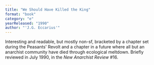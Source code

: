 ```yaml
---
title: "We Should Have Killed the King"
format: "book"
category: "e"
yearReleased: "1990"
author: "'J.G. Eccarius'"
---
```

 Interesting and readable,  but mostly non-sf, bracketed by a chapter set during the Peasants' Revolt and a  chapter in a future where all but an anarchist community have died through  ecological meltdown. Briefly reviewed in July 1990, in the _New Anarchist  Review_ #16.
